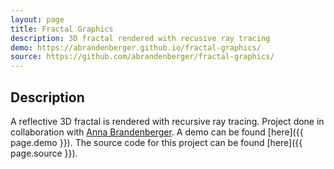 ```yaml
---
layout: page
title: Fractal Graphics
description: 3D fractal rendered with recusive ray tracing
demo: https://abrandenberger.github.io/fractal-graphics/
source: https://github.com/abrandenberger/fractal-graphics/
---
```


## Description
A reflective 3D fractal is rendered with recursive ray tracing.
Project done in collaboration with [Anna Brandenberger](https://abrandenberger.github.io/).
A demo can be found [here]({{ page.demo }}).
The source code for this project can be found [here]({{ page.source }}).
